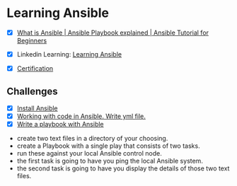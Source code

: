 # Learning Ansible

- [x] [What is Ansible | Ansible Playbook explained | Ansible Tutorial for Beginners](https://www.youtube.com/watch?v=1id6ERvfozo)
- [x] Linkedin Learning: [Learning Ansible](https://www.linkedin.com/learning/learning-ansible-2020?u=2080948)
- [x] [Certification](https://github.com/agcdtmr/automation/blob/main/CertificateOfCompletion_Learning%20Ansible.pdf)


## Challenges

- [x] [Install Ansible](https://github.com/agcdtmr/automation/tree/main/ansible/install)
- [x] [Working with code in Ansible. Write yml file.](https://github.com/agcdtmr/automation/tree/main/ansible/module)
- [x] [Write a playbook with Ansible](https://github.com/agcdtmr/automation/tree/main/ansible/challenge)

- create two text files in a directory of your choosing. 
- create a Playbook with a single play that consists of two tasks. 
- run these against your local Ansible control node. 
- the first task is going to have you ping the local Ansible system. 
- the second task is going to have you display the details of those two text files. 
